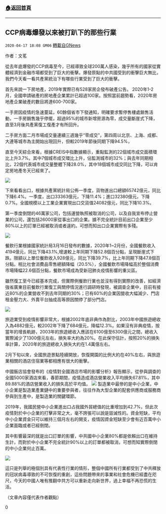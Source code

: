 ###  [:house:返回首頁](https://github.com/ourhimalayas/txt)
---

## CCP病毒爆發以來被打趴下的那些行業
`2020-04-17 18:08 GM06` [轉載自GNews](https://gnews.org/zh-hant/176585/)

作者：文茗

從去年底爆發的CCP病毒至今，已經導致全球200萬人感染，幾乎所有的國家從實體經濟到金融市場都受到了巨大的衝擊。爆發原點的中共國受到的衝擊巨大無比，我們今天看一看共產黨統治下有哪些行業受到了巨大的衝擊。

首先來說一下房地產，2019年實際已有528家房企發布破產公告。 2020年1-2月，全國申請破產的房地產企業累計已超過100家。按照當前趨勢看，2020年房地產企業破產的數目將達600-700家。

一手房因疫情的急速蔓延，60餘個省市下發通知，明確要求暫停售樓處銷售活動，一手房銷售幾乎停擺，超過95%的城市新增房源為零，成交量斷崖式下降，直至3月後共產黨復工復產才有所回升。

二手房方面二月市場成交量連續三週幾乎“零成交”，第四周以北京、上海、成都、大連等城市為主開始出現回升，但較2019年節後同期下降94.5%，

直至今天綜合來看，根據CREIS中指數據顯示，重點監測的22個城市成交面積環比上升3.7%。其中7個城市成交環比上升，佔監測城市的32%；與去年同期相比，22個代表城市成交量整體下降28.0%，其中18個城市成交同比下降，可以肯定房地產冬天已經來了。

![](https://s3.amazonaws.com/gnews-media-offload/wp-content/uploads/2020/04/17175951/1-93.png)

下來看看出口，根據共產黨統計局公佈一季度，貨物進出口總額65742億元，同比下降6.4%。一季度，出口33363億元，下降11.4%；進口32380億元，下降0.7%。全國規模以上工業企業實現出口交貨值24082億元，同比下降10.3%。

第一季度倒閉的46萬家公司，包括運營執照被取消的公司，以及自我宣布停止營業的公司，還包括26000家從事出口的企業。據不完全統計目前出口企業至少80%以上的訂單已經被取消或者違約。可想而知出口企業實際有多殘。

![](https://s3.amazonaws.com/gnews-media-offload/wp-content/uploads/2020/04/17180136/2-55.png)

餐飲行業根據國家統計局3月16日發布的數據，2020年1~2月份，全國餐飲收入4194億元，同比下降43.1%,增速較上年同期下降52.8個百分點，呈現斷崖式下跌。限額以上單位餐飲收入928億元，同比下降39.7%，比上年同期下降47.8個百分點。相比社會消費品零售總額降幅（20.5%），全國餐飲市場降幅高於整個消費市場降幅22.6個百分點，餐飲市場成為受新冠肺炎疫情影響的重災區。

雖然復工至今已經基本完成，但實際例餐飲行業也並沒有得到實際的改善，如經濟強省廣東目前餐飲行業復工與關停情況進行調研時發現，被調查企業中，目前有接近80%的企業營收不到去年同期的30%；已有60%的企業因營收大幅減少、門店租金壓力大、外賣平台抽成高等原因關停了部分門店。

![](https://s3.amazonaws.com/gnews-media-offload/wp-content/uploads/2020/04/17180255/3-96.jpg)

旅遊業受到疫情影響非常大，根據2002年底非典作為對比，2003年中國旅遊總收入為4882億元，較2002年下降了684億元，降幅12.3%。如果沒有非典疫情，按當年的增長軌跡，2003年的旅遊總收入應該在6100億至6300億元之間，總收入實際減少了1300億元左右，損失率大約為20%。在此保守估計，按照20%的損失率計算，2020年的旅遊總收入損失大約在1.4萬億左右。

2月下旬以來，全國旅遊景點陸續開放，恢復開園的比例大約在40%左右，與旅遊業相關的酒店住宿業等都相應有很大的衝擊。

中國飯店協會發布的《疫情對全國酒店市場的影響分析》報告顯示，從參與調查的全國5000家酒店來看，春節期間，疫情造成酒店營業收入平均損失67.81%，其中89.88%的酒店營業收入的損失高於平均值。
![](https://s3.amazonaws.com/gnews-media-offload/wp-content/uploads/2020/04/17180354/4-69.jpg)
製造業中最慘的是中小企業，中小企業是製造業產業鏈中的重要參與者，往往作為大型企業的配套供應商或服務商參與到生產中，是製造業的關鍵環節。

2019年，我國民營中小企業進出口占我國外貿總值的比重增加到42.7%，但此次疫情對於中小企業的打擊非常之大，毫不誇張可以說是毀滅性的。資金短缺，平均中小企業資金只可以維持三個月左右的開支，疫情因資金短缺至少會有近百萬中小企業面臨或者已經倒閉。

其中影響最深的就是出口訂單的影響，中共國中小企業80%都是依賴出口在維持生計，而對於中小企業不完全統計90%以上的訂單都被取消，可想而知實際倒閉的中小企業何止百萬。

![](https://s3.amazonaws.com/gnews-media-offload/wp-content/uploads/2020/04/17180458/5-39.jpg)

這只是列舉的極個別具有代表性行業的情形，整個中國所有行業都受到了中共釋放的冠狀病毒導致的不可恢復的重創，這些問題帶來的事業和社會危機已經盡在咫尺，今天的中國人唯有推翻中共方可以重新走向新世界，過上幸福不再恐慌的生活。

（文章內容僅代表作者觀點）

0

